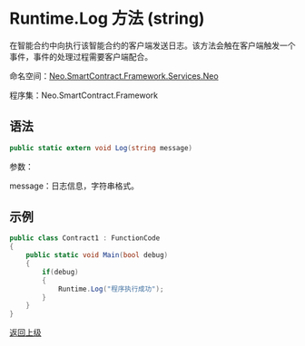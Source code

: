 # Runtime.Log 方法 (string)

在智能合约中向执行该智能合约的客户端发送日志。该方法会触在客户端触发一个事件，事件的处理过程需要客户端配合。

命名空间：[Neo.SmartContract.Framework.Services.Neo](../../Neo.md)

程序集：Neo.SmartContract.Framework

## 语法

```c#
public static extern void Log(string message)
```

参数：

message：日志信息，字符串格式。

## 示例

```c#
public class Contract1 : FunctionCode
{
    public static void Main(bool debug)
    {
        if(debug)
        {
            Runtime.Log("程序执行成功");
        }
    }
}
```



[返回上级](../Runtime.md)